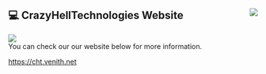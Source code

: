 ## 💻 CrazyHellTechnologies Website <img align="right" src="https://komarev.com/ghpvc/?username=CrazyHellTechnologies" /></br>
<img align="center" src="https://cht.venith.net/tenor.gif" /></br>
You can check our our website below for more information.

https://cht.venith.net

